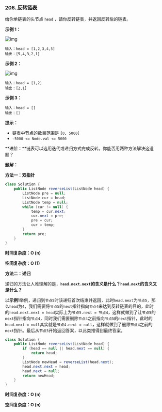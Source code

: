 ### [206. 反转链表](https://leetcode.cn/problems/reverse-linked-list/)

给你单链表的头节点 `head` ，请你反转链表，并返回反转后的链表。

 

**示例 1：**

![img](https://assets.leetcode.com/uploads/2021/02/19/rev1ex1.jpg)

```
输入：head = [1,2,3,4,5]
输出：[5,4,3,2,1]
```

**示例 2：**

![img](https://assets.leetcode.com/uploads/2021/02/19/rev1ex2.jpg)

```
输入：head = [1,2]
输出：[2,1]
```

**示例 3：**

```
输入：head = []
输出：[]
```

 

**提示：**

- 链表中节点的数目范围是 `[0, 5000]`
- `-5000 <= Node.val <= 5000`

**进阶：**链表可以选用迭代或递归方式完成反转。你能否用两种方法解决这道题？

**题解：**

**方法一：双指针**

~~~java
class Solution {
    public ListNode reverseList(ListNode head) {
        ListNode pre = null;
        ListNode cur = head;
        ListNode temp = null;
        while (cur != null) {
            temp = cur.next;
            cur.next = pre;
            pre = cur;
            cur = temp;
        }
        return pre;
    }
}
~~~

**时间复杂度：O (n)**

**空间复杂度：O (1)**

**方法二：递归**

递归的方法让人难理解的是，**`head.next.next`的含义是什么？`head.next`的含义又是什么？**

以**示例1**举例，递归到`节点5`时该递归首次结束并返回，此时`head.next`为`节点5`，那么`head`为`4`，我们需要将`节点5`的`next`指针指向`节点4`来达到反转链表的目的，此时的`head.next.next = head`实际上为`节点5.next = 节点4`，这样就做到了让`节点5`的`next`指针指向`节点4`，同时我们需要删除`节点4`之前指向`节点5`的`next`指针，此时的`head.next = null`其实就是`节点4.next = null`，这样就做到了删除`节点4`之前的`next`指针。最后从`节点5`开始返回答案，以此类推得到最终答案。

~~~java
class Solution {
    public ListNode reverseList(ListNode head) {
        if (head == null || head.next == null) {
            return head;
        }
        ListNode newHead = reverseList(head.next);
        head.next.next = head;
        head.next = null;
        return newHead;
    }
}
~~~

**时间复杂度：O (n)**

**空间复杂度：O (n)**